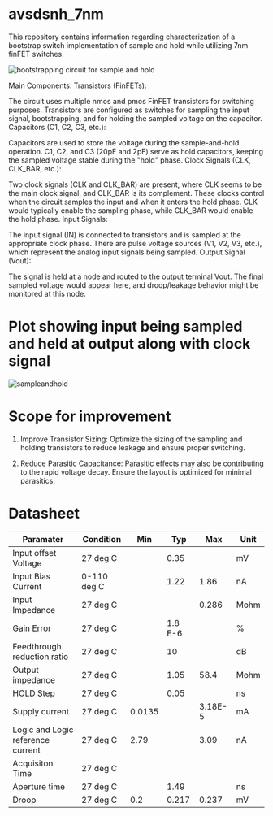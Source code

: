 # avsdsnh_7nm

This repository contains information regarding characterization of a bootstrap switch implementation of sample and hold while utilizing 7nm finFET switches.


![bootstrapping circuit for sample and hold](https://github.com/user-attachments/assets/b6cd614c-8821-4b99-ac0c-c68629fc2007)

Main Components:
Transistors (FinFETs):

The circuit uses multiple nmos and pmos FinFET transistors for switching purposes.
Transistors are configured as switches for sampling the input signal, bootstrapping, and for holding the sampled voltage on the capacitor.
Capacitors (C1, C2, C3, etc.):

Capacitors are used to store the voltage during the sample-and-hold operation.
C1, C2, and C3 (20pF and 2pF) serve as hold capacitors, keeping the sampled voltage stable during the "hold" phase.
Clock Signals (CLK, CLK_BAR, etc.):

Two clock signals (CLK and CLK_BAR) are present, where CLK seems to be the main clock signal, and CLK_BAR is its complement.
These clocks control when the circuit samples the input and when it enters the hold phase. CLK would typically enable the sampling phase, while CLK_BAR would enable the hold phase.
Input Signals:

The input signal (IN) is connected to transistors and is sampled at the appropriate clock phase.
There are pulse voltage sources (V1, V2, V3, etc.), which represent the analog input signals being sampled.
Output Signal (Vout):

The signal is held at a node and routed to the output terminal Vout.
The final sampled voltage would appear here, and droop/leakage behavior might be monitored at this node.

# Plot showing input being sampled and held at output along with clock signal

![sampleandhold](https://github.com/user-attachments/assets/9afef062-7d8f-44b3-b5cc-639df24016a2)

# Scope for improvement 

1. Improve Transistor Sizing: Optimize the sizing of the sampling and holding transistors to reduce leakage and ensure proper switching.

2. Reduce Parasitic Capacitance: Parasitic effects may also be contributing to the rapid voltage decay. Ensure the layout is optimized for minimal parasitics.


# Datasheet


| Paramater    | Condition  | Min  | Typ | Max  | Unit |
|--------------|------------|------|-----|------|------|
|Input offset Voltage              |       27 deg C     |      | 0.35    |      |mV |
|Input Bias Current             |    0-110 deg C         |      | 1.22     | 1.86     |nA |
|Input Impedance              |     27 deg C        |      |     | 0.286     |Mohm | 
|Gain Error              |     27 deg C        |      | 1.8 E-6    |      | % |
|Feedthrough reduction ratio              |    27 deg C         |      |  10   |      | dB|
|Output impedance              |     27 deg C        |      |  1.05   | 58.4     | Mohm |
|HOLD Step              |      27 deg C       |      | 0.05     |      |ns |
|Supply current              |      27 deg C       | 0.0135     |     |  3.18E-5    |mA |
|Logic and Logic reference current              |    27 deg C         |   2.79   |     |  3.09    |nA |
|Acquisiton Time              |    27 deg C         |      |     |      | |
|Aperture time              |  27 deg C           |      | 1.49    |      |ns |
|Droop              |  27 deg C           | 0.2     | 0.217     |  0.237    | mV |
